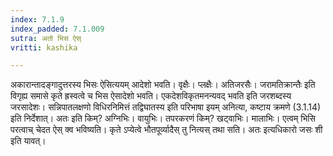 ```yaml
---
index: 7.1.9
index_padded: 7.1.009
sutra: अतो भिस ऐस्
vritti: kashika

---
```

अकारान्तादङ्गादुत्तरस्य भिसः ऐसित्ययम् आदेशो भवति। वृक्षैः। प्लक्षैः। अतिजरसैः। जरामतिक्रान्तैः इति विगृह्य समासे कृते ह्रस्वत्वे च भिस ऐसादेशो भवति। एकदेशविकृतमनन्यवद् भवति इति जरशब्दस्य जरसादेशः। सन्निपातलक्षणो विधिरनिमित्तं तद्विघातस्य इति परिभाषा इयम् अनित्या, कष्टाय क्रमणे (3.1.14) इति निर्देशात्। अतः इति किम्? अग्निभिः। वायुभिः। तपरकरणं किम्? खट्वाभिः। मालाभिः। एत्वम् भिसि परत्वाच् चेदत ऐस् क्व भविष्यति। कृते ऽप्येत्वे भौतपूर्व्यादैस् तु नित्यस् तथा सति। अतः इत्यधिकारो जसः शी इति यावत्।
